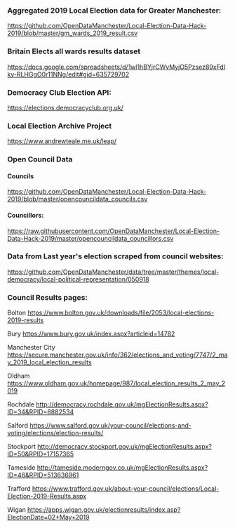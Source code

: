 
### Aggregated 2019 Local Election data for Greater Manchester:

https://github.com/OpenDataManchester/Local-Election-Data-Hack-2019/blob/master/gm_wards_2019_result.csv


### Britain Elects all wards results dataset

https://docs.google.com/spreadsheets/d/1wl1hBYjrCWvMyjO5Pzsez89xFdIky-RLHGgO0r11NNg/edit#gid=635729702


### Democracy Club Election API:

https://elections.democracyclub.org.uk/

### Local Election Archive Project

https://www.andrewteale.me.uk/leap/


### Open Council Data

#### Councils

https://github.com/OpenDataManchester/Local-Election-Data-Hack-2019/blob/master/opencouncildata_councils.csv

#### Councillors:

https://raw.githubusercontent.com/OpenDataManchester/Local-Election-Data-Hack-2019/master/opencouncildata_councillors.csv


### Data from Last year's election scraped from council websites:

https://github.com/OpenDataManchester/data/tree/master/themes/local-democracy/local-political-representation/050918

### Council	Results pages:

Bolton	https://www.bolton.gov.uk/downloads/file/2053/local-elections-2019-results

Bury 	https://www.bury.gov.uk/index.aspx?articleid=14782

Manchester City	https://secure.manchester.gov.uk/info/362/elections_and_voting/7747/2_may_2019_local_election_results

Oldham	https://www.oldham.gov.uk/homepage/987/local_election_results_2_may_2019

Rochdale	http://democracy.rochdale.gov.uk/mgElectionResults.aspx?ID=34&RPID=8882534

Salford 	https://www.salford.gov.uk/your-council/elections-and-voting/elections/election-results/

Stockport	http://democracy.stockport.gov.uk/mgElectionResults.aspx?ID=50&RPID=17157365

Tameside	http://tameside.moderngov.co.uk/mgElectionResults.aspx?ID=46&RPID=513636961

Trafford	https://www.trafford.gov.uk/about-your-council/elections/Local-Election-2019-Results.aspx

Wigan	https://apps.wigan.gov.uk/electionresults/index.asp?ElectionDate=02+May+2019

